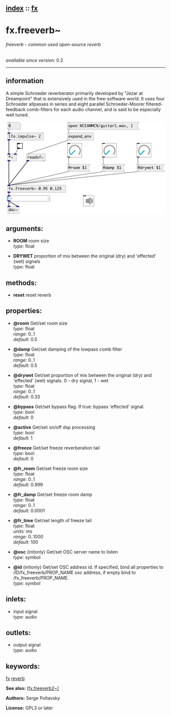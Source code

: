 [index](index.html) :: [fx](category_fx.html)
---

# fx.freeverb~

###### freeverb - common used open-source reverb

*available since version:* 0.2

---


## information
A simple Schroeder reverberator primarily developed by &#34;Jezar at Dreampoint&#34; that is extensively used in the free-software world. It uses four Schroeder allpasses in series and eight parallel Schroeder-Moorer filtered-feedback comb-filters for each audio channel, and is said to be especially well tuned.


[![example](../examples/img/fx.freeverb~.jpg)](../examples/pd/fx.freeverb~.pd)



## arguments:

* **ROOM**
room size<br>
_type:_ float<br>

* **DRYWET**
proportion of mix between the original (dry) and &#39;effected&#39; (wet) signals<br>
_type:_ float<br>



## methods:

* **reset**
reset reverb<br>




## properties:

* **@room** 
Get/set room size<br>
_type:_ float<br>
_range:_ 0..1<br>
_default:_ 0.5<br>

* **@damp** 
Get/set damping of the lowpass comb filter<br>
_type:_ float<br>
_range:_ 0..1<br>
_default:_ 0.5<br>

* **@drywet** 
Get/set proportion of mix between the original (dry) and &#39;effected&#39; (wet) signals. 0 -
dry signal, 1 - wet<br>
_type:_ float<br>
_range:_ 0..1<br>
_default:_ 0.33<br>

* **@bypass** 
Get/set bypass flag. If true: bypass &#39;effected&#39; signal.<br>
_type:_ bool<br>
_default:_ 0<br>

* **@active** 
Get/set on/off dsp processing<br>
_type:_ bool<br>
_default:_ 1<br>

* **@freeze** 
Get/set freeze reverberation tail<br>
_type:_ bool<br>
_default:_ 0<br>

* **@fr_room** 
Get/set freeze room size<br>
_type:_ float<br>
_range:_ 0..1<br>
_default:_ 0.999<br>

* **@fr_damp** 
Get/set freeze room damp<br>
_type:_ float<br>
_range:_ 0..1<br>
_default:_ 0.0001<br>

* **@fr_time** 
Get/set length of freeze tail<br>
_type:_ float<br>
_units:_ ms<br>
_range:_ 0..1000<br>
_default:_ 100<br>

* **@osc** (initonly)
Get/set OSC server name to listen<br>
_type:_ symbol<br>

* **@id** (initonly)
Get/set OSC address id. If specified, bind all properties to /ID/fx_freeverb/PROP_NAME
osc address, if empty bind to /fx_freeverb/PROP_NAME.<br>
_type:_ symbol<br>



## inlets:

* input signal<br>
_type:_ audio



## outlets:

* output signal<br>
_type:_ audio



## keywords:

[fx](keywords/fx.html)
[reverb](keywords/reverb.html)



**See also:**
[\[fx.freeverb2~\]](fx.freeverb2~.html)




**Authors:** Serge Poltavsky




**License:** GPL3 or later





